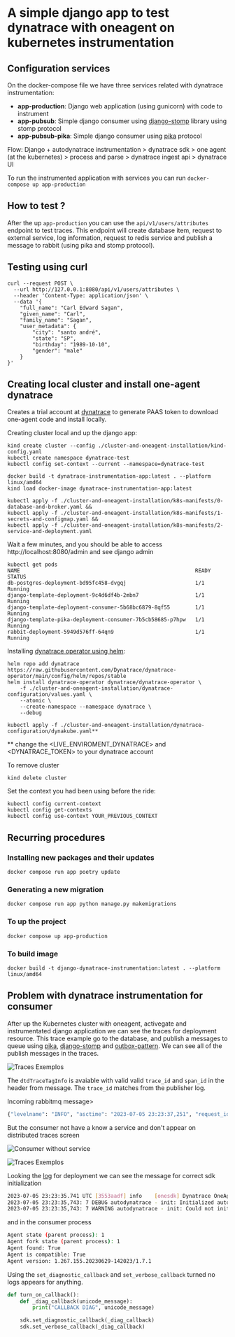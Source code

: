 # A simple django app to test dynatrace with oneagent on kubernetes instrumentation

## Configuration services

On the docker-compose file we have three services related with dynatrace instrumentation:
- **app-production**: Django web application (using gunicorn) with code to instrument
- **app-pubsub**: Simple django consumer using [django-stomp](https://github.com/juntossomosmais/django-stomp) library using stomp protocol
- **app-pubsub-pika**: Simple django consumer using [pika](https://pika.readthedocs.io/en/stable/) protocol

Flow: Django + autodynatrace instrumentation > dynatrace sdk > one agent (at the kubernetes) > process and parse > dynatrace ingest api > dynatrace UI

To run the instrumented application with services you can run `docker-compose up app-production`

## How to test ? 

After the up `app-production` you can use the `api/v1/users/attributes` endpoint to test traces. This endpoint will create database item, request to external service, log information, request to redis service and publish a message to rabbit (using pika and stomp protocol).

## Testing using curl
```curl
curl --request POST \
  --url http://127.0.0.1:8080/api/v1/users/attributes \
  --header 'Content-Type: application/json' \
  --data '{
	"full_name": "Carl Edward Sagan",
	"given_name": "Carl",
	"family_name": "Sagan",
	"user_metadata": {
		"city": "santo andré",
		"state": "SP",
		"birthday": "1989-10-10",
		"gender": "male"
	}
}'
```

## Creating local cluster and install one-agent dynatrace

Creates a trial account at [dynatrace](https://www.dynatrace.com/signup/) to generate PAAS token to download one-agent code and install locally.


Creating cluster local and up the django app:
   
    kind create cluster --config ./cluster-and-oneagent-installation/kind-config.yaml 
    kubectl create namespace dynatrace-test
    kubectl config set-context --current --namespace=dynatrace-test

    docker build -t dynatrace-instrumentation-app:latest . --platform linux/amd64
    kind load docker-image dynatrace-instrumentation-app:latest

    kubectl apply -f ./cluster-and-oneagent-installation/k8s-manifests/0-database-and-broker.yaml &&
    kubectl apply -f ./cluster-and-oneagent-installation/k8s-manifests/1-secrets-and-configmap.yaml &&
    kubectl apply -f ./cluster-and-oneagent-installation/k8s-manifests/2-service-and-deployment.yaml

Wait a few minutes, and you should be able to access http://localhost:8080/admin and see django admin

    kubectl get pods
    NAME                                                        READY   STATUS 
    db-postgres-deployment-bd95fc458-dvgqj                      1/1     Running
    django-template-deployment-9c4d6df4b-2mbn7                  1/1     Running
    django-template-deployment-consumer-5b68bc6879-8qf55        1/1     Running
    django-template-pika-deployment-consumer-7b5cb58685-p7hpw   1/1     Running
    rabbit-deployment-5949d576ff-64qn9                          1/1     Running


Installing [dynatrace operator using helm](https://github.com/Dynatrace/dynatrace-operator/tree/main/config/helm/chart/default):
    
    helm repo add dynatrace https://raw.githubusercontent.com/Dynatrace/dynatrace-operator/main/config/helm/repos/stable
    helm install dynatrace-operator dynatrace/dynatrace-operator \
        -f ./cluster-and-oneagent-installation/dynatrace-configuration/values.yaml \
        --atomic \
        --create-namespace --namespace dynatrace \
        --debug

    kubectl apply -f ./cluster-and-oneagent-installation/dynatrace-configuration/dynakube.yaml**


** change the <LIVE_ENVIROMENT_DYNATRACE> and <DYNATRACE_TOKEN> to your dynatrace account

To remove cluster
    
    kind delete cluster

Set the context you had been using before the ride:
    
    kubectl config current-context
    kubectl config get-contexts
    kubectl config use-context YOUR_PREVIOUS_CONTEXT


## Recurring procedures

### Installing new packages and their updates

    docker compose run app poetry update

### Generating a new migration

    docker compose run app python manage.py makemigrations

### To up the project

    docker compose up app-production

### To build image

    docker build -t django-dynatrace-instrumentation:latest . --platform linux/amd64

## Problem with dynatrace instrumentation for consumer

After up the Kubernetes cluster with oneagent, activegate and instrumentated django application we can see the traces for deployment resource. This trace example go to the database, and publish a messages to queue using [pika](https://pypi.org/project/pika/), [django-stomp](https://pypi.org/project/django-stomp/) and [outbox-pattern](https://pypi.org/project/django-outbox-pattern/). We can see all of the publish messages in the traces.


![Traces Exemplos](../docs/trace_publisher_using_dynatrace.png "Opentelemetry Samples")


The `dtdTraceTagInfo` is avaiable with valid valid `trace_id` and `span_id` in the header from message. The `trace_id` matches from the publisher log.

Incoming rabbitmq message>
```bash
{"levelname": "INFO", "asctime": "2023-07-05 23:23:37,251", "request_id": "none", "name": "django_template.apps.dynatrace", "message": "autodynatrace - Tracing Incoming RabbitMQ host=<HIDDEN_BROKER_NAME_PROPOSITAL>, port=61614, routing_key=/queue/create-audit-action, tag=FW4;219149364;2;179178852;17;0;45665485;367;36e4;2h01;3h0aae0d64;4h11;6ha01c756b268670daafd428d5aea22f82;7h6d0778c354a0a3ac, headers={'subscription': 'b64e35e5-e868-4e9f-a4b0-3283d9257c5d-listener', 'destination': '/queue/DLQ.create-audit-action', 'message-id': 'T_b64e35e5-e868-4e9f-a4b0-3283d9257c5d-listener@@session-nSFGTrHyy118UUDsAGm5iA@@1', 'redelivered': 'true', 'dtdTraceTagInfo': 'FW4;219149364;2;179178852;17;0;45665485;367;36e4;2h01;3h0aae0d64;4h11;6ha01c756b268670daafd428d5aea22f82;7h6d0778c354a0a3ac', 'tshoot-destination': '/queue/create-audit-action', 'x-dead-letter-exchange': '', 'x-dead-letter-routing-key': 'DLQ.create-audit-action', 'x-first-death-exchange': '', 'x-first-death-queue': 'create-audit-action', 'x-first-death-reason': 'rejected', 'correlation-id': '6b84489a7093561843cd908717b0ad6c', 'persistent': 'true', 'content-type': 'application/json;charset=utf-8', 'content-length': '115'}", "span_id": "0000000000000000", "trace_id": "00000000000000000000000000000000"}
```

But the consumer not have a know a service and don't appear on distributed traces screen

![Consumer without service](../docs/consumer_without_service_2.png "Consumer without service")

![Traces Exemplos](../docs/trace_publisher_using_dynatrace.png "Opentelemetry Samples")

Looking the [log](../docs//log_consumer_example.txt) for deployment we can see the message for correct sdk initialization
```bash
2023-07-05 23:23:35.741 UTC [3553aadf] info    [onesdk] Dynatrace OneAgent SDK for C/C++ initialized successfully.
2023-07-05 23:23:35,743: 7 DEBUG autodynatrace - init: Initialized autodynatrace with AgentState: 1
2023-07-05 23:23:35,743: 7 WARNING autodynatrace - init: Could not initialize the OneAgent SDK, AgentState: 1
```

and in the consumer process
```bash
Agent state (parent process): 1
Agent fork state (parent process): 1
Agent found: True
Agent is compatible: True
Agent version: 1.267.155.20230629-142023/1.7.1
```

Using the `set_diagnostic_callback` and `set_verbose_callback` turned no logs appears for anything.
```python
def turn_on_callback():
    def _diag_callback(unicode_message):
        print("CALLBACK DIAG", unicode_message)

    sdk.set_diagnostic_callback(_diag_callback)
    sdk.set_verbose_callback(_diag_callback)
```